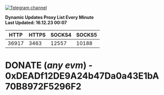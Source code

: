 [![Telegram channel](https://img.shields.io/endpoint?url=https://runkit.io/damiankrawczyk/telegram-badge/branches/master?url=https://t.me/n4z4v0d)](https://t.me/n4z4v0d) 

**Dynamic Updates Proxy List Every Minute**  
**Last Updated: 16.12.23 00:07**

| HTTP        | HTTPS        | SOCKS4        | SOCKS5        |
|-------------|--------------|---------------|---------------|
| 36917 | 3463 | 12557 | 10188 |


# DONATE (_any evm_) - 0xDEADf12DE9A24b47Da0a43E1bA70B8972F5296F2
